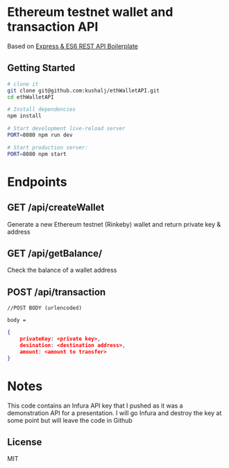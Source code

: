 Ethereum testnet wallet and transaction API
===========================================

Based on [Express & ES6 REST API Boilerplate](https://github.com/developit/express-es6-rest-api)



Getting Started
---------------

```sh
# clone it
git clone git@github.com:kushalj/ethWalletAPI.git
cd ethWalletAPI

# Install dependencies
npm install

# Start development live-reload server
PORT=8080 npm run dev

# Start production server:
PORT=8080 npm start
```

Endpoints
=========

## GET /api/createWallet
Generate a new Ethereum testnet (Rinkeby) wallet and return private key & address

## GET /api/getBalance/<rinkeby address>
Check the balance of a wallet address

## POST /api/transaction

```JS
//POST BODY (urlencoded)

body = 
```

```JSON
{
    privateKey: <private key>,
    desination: <destination address>,
    amount: <amount to transfer>
}
```

Notes
=====

This code contains an Infura API key that I pushed as it was a demonstration API for a presentation. I will go Infura and destroy the key at some point but will leave the code in Github


License
-------

MIT
